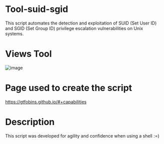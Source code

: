 # Tool-suid-sgid
This script automates the detection and exploitation of SUID (Set User ID) and SGID (Set Group ID) privilege escalation vulnerabilities on Unix systems.

# Views Tool
![image](https://github.com/claudiosc01/tool-suid-sgid/assets/138518422/e933ba9a-cf7c-46c7-a1d6-e2674eecf463)

# Page used to create the script
https://gtfobins.github.io/#+capabilities

# Description
This script was developed for agility and confidence when using a shell :=)



